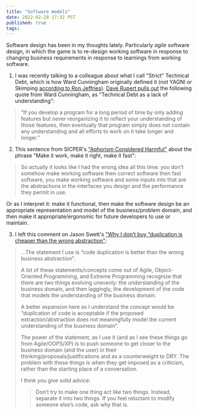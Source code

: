 ```yaml
---
title: "Software models"
date: 2022-02-28 17:32 PST
published: true
tags:
---
```


Software design has been in my thoughts lately. Particularly _agile_ software design, in which the game is to re-design working software in response to changing business requirements in response to learnings from working software.

1. I was recently talking to a colleague about what I call "Strict" Technical Debt, which is how Ward Cunningham originally defined it (not YAGNI or Skimping [according to Ron Jeffries](https://ronjeffries.com/articles/019-01ff/iter-yagni-skimp/)). [Dave Rupert pulls out](https://daverupert.com/2020/11/technical-debt-as-a-lack-of-understanding/) the following quote from Ward Cunningham, as "Technical Debt as a lack of understanding":

> “If you develop a program for a long period of time by only adding features but never reorganizing it to reflect your understanding of those features, then eventually that program simply does not contain any understanding and all efforts to work on it take longer and longer.” 

2. This sentence from SICPER's ["Aphorism Considered Harmful"](https://www.sicpers.info/2022/02/aphorism-considered-harmful/) about the phrase "Make it work, make it right, make it fast":

<blockquote markdown="1">

So actually it looks like I had the wrong idea all this time: you don’t somehow make working software then correct software then fast software, you make working software and some inputs into that are the abstractions in the interfaces you design and the performance they permit in use. 

</blockquote>

Or as I interpret it: make it functional, then make the software design be an appropriate representation and model of the business/problem domain, and then make it appropriate/ergonomic for future developers to use or maintain.

3. I left this comment on Jason Swett's ["Why I don’t buy “duplication is cheaper than the wrong abstraction"](https://www.codewithjason.com/duplication-cheaper-wrong-abstraction/):

<blockquote markdown="1">

...The statement I use is “code duplication is better than the wrong business abstraction”.

A lot of these statements/concepts come out of Agile, Object-Oriented Programming, and Extreme Programming recognize that there are two things evolving unevenly: the understanding of the business domain, and then laggingly, the development of the code that models the understanding of the business domain.

A better expansion here as I understand the concept would be “duplication of code is acceptable if the proposed extraction/abstraction does not meaningfully model the current understanding of the business domain”.

The power of the statement, as I use it (and as I see these things go from Agile/OOPS/XP) is to push someone to get closer to the business domain (and the user) in their thinking/proposals/justifications and as a counterweight to DRY. The problem with these things is when they get imposed as a criticism, rather than the starting place of a conversation.

I think you give solid advice:

> Don’t try to make one thing act like two things. Instead, separate it into two things. If you feel reluctant to modify someone else’s code, ask why that is.

</blockquote>

